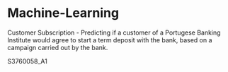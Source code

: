 # Machine-Learning
Customer Subscription - Predicting if a customer of a Portugese Banking Institute would agree to start a term deposit with the bank, based on a campaign carried out by the bank.

S3760058_A1
